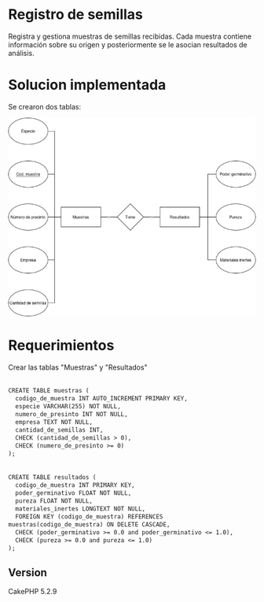 # Registro de semillas
Registra y gestiona muestras de semillas recibidas. Cada muestra contiene información sobre su origen y posteriormente se le asocian resultados de análisis.


# Solucion implementada

Se crearon dos tablas:

<div align="center">
<img src="DiagramaSemillasSQL.png" alt="Texto alternativo">
</div>


# Requerimientos

Crear las tablas "Muestras" y "Resultados"

```

CREATE TABLE muestras (
  codigo_de_muestra INT AUTO_INCREMENT PRIMARY KEY,
  especie VARCHAR(255) NOT NULL,
  numero_de_presinto INT NOT NULL,
  empresa TEXT NOT NULL,
  cantidad_de_semillas INT,
  CHECK (cantidad_de_semillas > 0),
  CHECK (numero_de_presinto >= 0)
);


CREATE TABLE resultados (
  codigo_de_muestra INT PRIMARY KEY,
  poder_germinativo FLOAT NOT NULL,
  pureza FLOAT NOT NULL,
  materiales_inertes LONGTEXT NOT NULL,
  FOREIGN KEY (codigo_de_muestra) REFERENCES muestras(codigo_de_muestra) ON DELETE CASCADE,
  CHECK (poder_germinativo >= 0.0 and poder_germinativo <= 1.0),
  CHECK (pureza >= 0.0 and pureza <= 1.0)
);

```


## Version

CakePHP 5.2.9